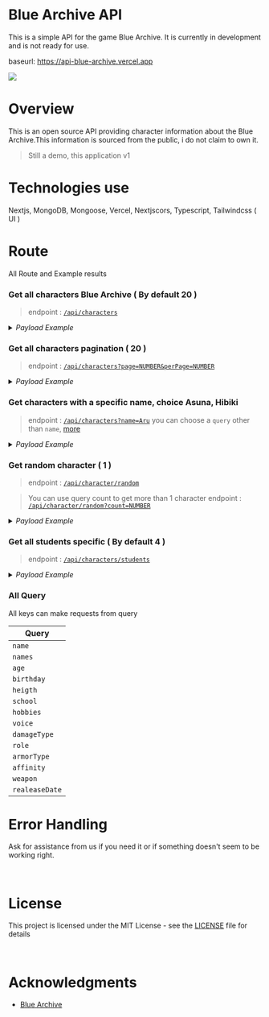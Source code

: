 # Blue Archive API

This is a simple API for the game Blue Archive. It is currently in development and is not ready for use.

baseurl: https://api-blue-archive.vercel.app


![](https://img.shields.io/website?down_message=offline&style=flat-square&up_message=online&url=https%3A%2F%2Fapi-blue-archive.vercel.app%2F)



# Overview

This is an open source API providing character information about the Blue Archive.This information is sourced from the public, i do not claim to own it.

> Still a demo, this application v1

# Technologies use

Nextjs, MongoDB, Mongoose, Vercel, Nextjscors, Typescript, Tailwindcss ( UI )

# Route

All Route and Example results

### Get all characters Blue Archive ( By default 20 )

> endpoint : [`/api/characters`](https://api-blue-archive.vercel.app/api/characters)

<details>
  <summary><em>Payload Example</em></summary>

  ```json
    {
      "_id": "634105b907843834fd29f006",
      "name": "Airi",
      "school": "Trinity",
      "birthday": "January 30",
      "photoUrl": "https://static.miraheze.org/bluearchivewiki/thumb/9/96/Airi.png/266px-Airi.png",
      "imageSchool": "https://static.miraheze.org/bluearchivewiki/thumb/9/9c/Trinity.png/50px-Trinity.png",
      "damageType": "Explosive"
    }
  ```
</details>


### Get all characters pagination ( 20 )

> endpoint : [`/api/characters?page=NUMBER&perPage=NUMBER`](https://api-blue-archive.vercel.app/api/characters?page=1&perPage=20)

<details>
  <summary><em>Payload Example</em></summary>

 ```json
  {
    "_id": "6341063807843834fd29f0aa",
    "name": "Iori",
    "school": "Gehenna",
    "birthday": "November 8",
    "photoUrl": "https://static.miraheze.org/bluearchivewiki/thumb/2/26/Iori.png/266px-Iori.png",
    "imageSchool": "https://static.miraheze.org/bluearchivewiki/thumb/b/bd/Gehenna.png/50px-Gehenna.png",
    "damageType": "Penetration"
  }
  ```
</details>



### Get characters with a specific name, choice Asuna, Hibiki

> endpoint : [`/api/characters?name=Aru`](https://api-blue-archive.vercel.app/api/characters?name=Aru)
> you can choose a `query` other than `name`, [more](#query)

<details>
  <summary><em>Payload Example</em></summary>

  ```json
    {
      "_id": "634105c607843834fd29f01a",
      "name": "Aru",
      "school": "Gehenna",
      "birthday": "March 12",
      "photoUrl": "https://static.miraheze.org/bluearchivewiki/thumb/d/db/Aru.png/266px-Aru.png",
      "imageSchool": "https://static.miraheze.org/bluearchivewiki/thumb/b/bd/Gehenna.png/50px-Gehenna.png",
      "damageType": "Explosive"
    }
  ```
</details>



### Get random character ( 1 )

> endpoint : [`/api/character/random`](https://api-blue-archive.vercel.app/api/character/random) 

> You can use query count to get more than 1 character
> endpoint : [`/api/character/random?count=NUMBER`](http://localhost:3000/api/character/random?count=2)

<details>
  <summary><em>Payload Example</em></summary>
  
  ```json
    {
      "_id": "634106a407843834fd29f11a",
      "name": "Miyako",
      "names": {
        "firstName": "Miyako",
        "lastName": "Tsukiyuki",
        "japanName": " 月雪 ミヤコ",
        "_id": "634106a407843834fd29f11b"
      },

      "age": "15",
      "school": "SRT",
      "birthday": "January 7",
      "photoUrl": "https://static.miraheze.org/bluearchivewiki/thumb/3/3e/Miyako.png/266px-Miyako.png",
      "imageSchool": "https://static.miraheze.org/bluearchivewiki/thumb/5/5a/SRT.png/50px-SRT.png"
    }
  ```
</details>



### Get all students specific ( By default 4 )

> endpoint : [`/api/characters/students`](https://api-blue-archive.vercel.app/api/v1/characters/students)

<details>
  <summary><em>Payload Example</em></summary>
  
```json
  {
    "_id": "634105c207843834fd29f012",
    "name": "Ako",
    "names": {
      "firstName": "Ako",
      "lastName": "Amau",
      "japanName": " 天雨 アコ"
    },
    "age": "17",
    "school": "Gehenna",
    "birthday": "December 22",
    "background": "A student of Gehenna Academy, Ako is the executive officer of the Disciplinary Committee, and a sort-of secretary to its president Hina. At first glance she may appear kind and good-natured, but Ako has zero tolerance for students who break the rules. She is constantly at Hina's side, assisting in her duties as president of the Disciplinary Committee. This has prompted other students to call her \"Hina's Pet\" amongst other things, but Ako doesn't particulary care.",
    "height": "165cm",
    "photoUrl": "https://static.miraheze.org/bluearchivewiki/thumb/7/72/Ako.png/266px-Ako.png",
    "imageSchool": "https://static.miraheze.org/bluearchivewiki/thumb/b/bd/Gehenna.png/50px-Gehenna.png",
    "hobbies": ["President Hina"],
    "voice": "Kouno Marika",
    "voices": "https://static.miraheze.org/bluearchivewiki/a/aa/Ako_Title.ogg",
    "role": ["Support/Back", "Support", "Back"],
    "damageType": "Mystic",
    "armorType": "Heavy",
    "affinity": [
      {
        "urban": "https://static.miraheze.org/bluearchivewiki/thumb/1/13/Icon_location_city.png/24px-Icon_location_city.png",
        "urbanEmotion": "https://static.miraheze.org/bluearchivewiki/thumb/8/81/Icon_mood_d.png/20px-Icon_mood_d.png"
      },

      {
        "outdoors": "https://static.miraheze.org/bluearchivewiki/thumb/6/6d/Icon_location_outdoors.png/24px-Icon_location_outdoors.png",
        "outdoorsEmotion": "https://static.miraheze.org/bluearchivewiki/thumb/5/5f/Icon_mood_b.png/20px-Icon_mood_b.png"
      },

      {
        "indoors": "https://static.miraheze.org/bluearchivewiki/thumb/c/c1/Icon_location_indoors.png/24px-Icon_location_indoors.png",
        "indoorsEmotion": "https://static.miraheze.org/bluearchivewiki/thumb/e/e3/Icon_mood_s.png/20px-Icon_mood_s.png"
      }
    ],
    "weapon": "HG",
    "weaponUnique": "Hotshot",
    "weaponImage": "https://static.miraheze.org/bluearchivewiki/6/6f/Weapon_Icon_20008.png",
    "realeaseDate": "2021/11/17"
  }

  ```
</details>



 <h3 id="query">All Query</h3>
 
All keys can make requests from query

| Query          |
| -------------- |
| `name`         |
| `names`        |
| `age`          |
| `birthday`     |
| `heigth`       |
| `school`       |
| `hobbies`      |
| `voice`        |
| `damageType`   |
| `role`         |
| `armorType`    |
| `affinity`     |
| `weapon`       |
| `realeaseDate` |

# Error Handling

Ask for assistance from us if you need it or if something doesn't seem to be working right.

<br />

# License

This project is licensed under the MIT License - see the [LICENSE](https://github.com/arufars/api-blue-archive/blob/main/LICENSE) file for details

<br />

# Acknowledgments

- [Blue Archive](https://bluearchive.wiki/wiki/Main_Page)
